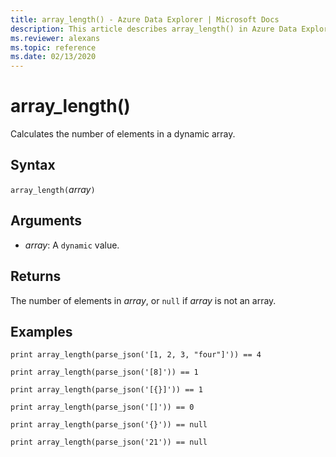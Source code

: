 ```yaml
---
title: array_length() - Azure Data Explorer | Microsoft Docs
description: This article describes array_length() in Azure Data Explorer.
ms.reviewer: alexans
ms.topic: reference
ms.date: 02/13/2020
---
```

# array_length()

Calculates the number of elements in a dynamic array.

## Syntax

`array_length(`*array*`)`

## Arguments

* *array*: A `dynamic` value.

## Returns

The number of elements in *array*, or `null` if *array* is not an array.

## Examples

```kusto
print array_length(parse_json('[1, 2, 3, "four"]')) == 4

print array_length(parse_json('[8]')) == 1

print array_length(parse_json('[{}]')) == 1

print array_length(parse_json('[]')) == 0

print array_length(parse_json('{}')) == null

print array_length(parse_json('21')) == null
```